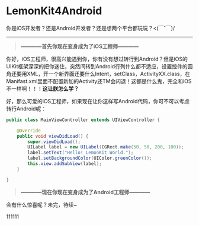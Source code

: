 # LemonKit4Android
你是iOS开发者？还是Android开发者？还是想两个平台都玩玩？<(￣ˇ￣)/

-------

> **————首先你现在变身成为了iOS工程师————**

​	你好，iOS工程师，很高兴能遇到你，你有没有想过转行到Android？但是iOS的UIKit框架深深的把你迷住，突然间转到Android行列什么都不适应，设置控件的圆角还要用XML，开一个新界面还要什么Intent，setClass，ActivityXX.class，在Manifast.xml里面不配置新加的Activity还TM会闪退！这都是什么鬼，完全和iOS不一样啊！！！**这让朕怎么学？**

​	好，那么可爱的iOS工程师，如果现在让你这样写Android代码，你可不可以考虑转行Android呢：

```java
public class MainViewController extends UIViewController {

    @Override
    public void viewDidLoad() {
        super.viewDidLoad();
        UILabel label = new UILabel(CGRect.make(50, 50, 200, 100));
        label.setText("Hello! LemonKit World.");
        label.setBackgroundColor(UIColor.greenColor());
        this.view.addSubView(label);
    }

}
```

> **————现在你现在变身成为了Android工程师————**

会有什么惊喜呢？未完，待续~

111111